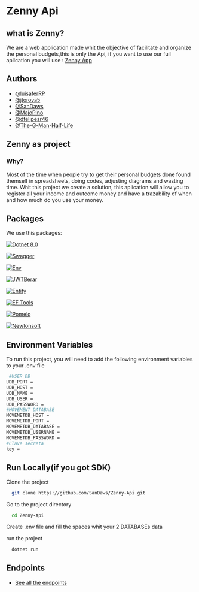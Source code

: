 # Zenny Api

## what is Zenny?
We are a web application made whit the objective of facilitate and organize the personal budgets,this is only the Api, if you want to use our full aplication you will use : [Zenny App](https://github.com/MajoPino/Zenny-App-Front)



## Authors

- [@luisaferRP](https://www.github.com/luisaferRP)
- [@jtorova5](https://www.github.com/jtorova5)
- [@SanDaws](https://www.github.com/sanDaws)
- [@MajoPino](https://www.github.com/MajoPino)
- [@dfelipesr46](https://www.github.com/dfelipesr46)
- [@The-G-Man-Half-Life](https://www.github.com/The-G-Man-Half-Life)
## Zenny as project
### Why?
Most of the time when people try to get their personal  budgets done found themself in spreadsheets, doing codes, adjusting diagrams and wasting time. Whit this project we create a solution, this aplication will allow you to register all your income and outcome money and have a trazability of when and how much do you use your money.

## Packages

We use this packages:

[![Dotnet 8.0](https://img.shields.io/badge/SDK-Dotnet_8.0-green?logo=.NET)](https://dotnet.microsoft.com/es-es/)

[![Swagger](https://img.shields.io/badge/Packeage-Swagger-green.svg?logo=swagger)](https://www.nuget.org/packages/Swashbuckle.AspNetCore.Swagger)

[![Env](https://img.shields.io/badge/Packeage-DotNetEnv-yellow.svg?logo=.ENV)](https://www.nuget.org/packages/DotNetEnv)

[![JWTBerar](https://img.shields.io/badge/Packeage-JwtBearer-yellow.svg?logo=jsonwebtokens"/)](https://www.nuget.org/packages/Microsoft.AspNetCore.Authentication.JwtBearer/9.0.0-rc.1.24452.1)    

[![Entity](https://img.shields.io/badge/Packeage-EntityFramework-purple.svg)](https://www.nuget.org/packages/Microsoft.EntityFrameworkCore/9.0.0-rc.1.24451.1)

[![EF Tools](https://img.shields.io/badge/Packeage-EntityFramework_Tools-purple.svg)](https://learn.microsoft.com/en-us/ef/core/cli/dotnet)

[![Pomelo](https://img.shields.io/badge/Packeage-Pomelo.EF.Mysql-purple.svg)](https://www.nuget.org/packages/Pomelo.EntityFrameworkCore.MySql/9.0.0-preview.1)

[![Newtonsoft](https://img.shields.io/badge/Packeage-Newtonsoft.Json-blue.svg)](https://www.nuget.org/packages/Newtonsoft.Json/)




## Environment Variables

To run this project, you will need to add the following environment variables to your .env file
```bash
 #USER DB
UDB_PORT = 
UDB_HOST = 
UDB_NAME = 
UDB_USER = 
UDB_PASSWORD = 
#MOVEMENT DATABASE
MOVEMETDB_HOST = 
MOVEMETDB_PORT = 
MOVEMETDB_DATABASE = 
MOVEMETDB_USERNAME = 
MOVEMETDB_PASSWORD = 
#Clave secreta
key = 
```

## Run Locally(if you got SDK)

Clone the project

```bash
  git clone https://github.com/SanDaws/Zenny-Api.git
```

Go to the project directory

```bash
  cd Zenny-Api
```

Create .env file and fill the spaces whit your 2 DATABASEs data

run the project

```bash
  dotnet run
```
## Endpoints

- [See all the endpoints](ENDPOINTS.md)
